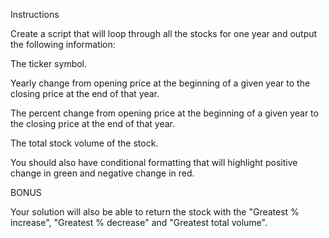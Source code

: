 Instructions

Create a script that will loop through all the stocks for one year and output the following information:

The ticker symbol.

Yearly change from opening price at the beginning of a given year to the closing price at the end of that year.

The percent change from opening price at the beginning of a given year to the closing price at the end of that year.

The total stock volume of the stock.

You should also have conditional formatting that will highlight positive change in green and negative change in red.

BONUS

Your solution will also be able to return the stock with the "Greatest % increase", "Greatest % decrease" and "Greatest total volume".
